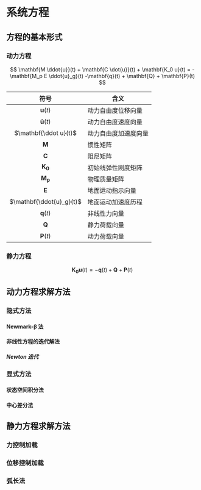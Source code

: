 # 系统方程

## 方程的基本形式
### 动力方程
$$
\mathbf{M \ddot{u}}(t) +
\mathbf{C  \dot{u}}(t) +
\mathbf{K_0      u}(t) =
-\mathbf{M_p E \ddot{u}_g}(t)
-\mathbf{q}(t) + \mathbf{Q} + \mathbf{P}(t)
$$

| 符号  |  含义  |
| :---: | ----- |
|$\mathbf{u}(t)$|动力自由度位移向量|
|$\mathbf{\dot u}(t)$|动力自由度速度向量|
|$\mathbf{\ddot u}(t)$|动力自由度加速度向量|
|$\mathbf{M}$|惯性矩阵|
|$\mathbf{C}$|阻尼矩阵|
|$\mathbf{K_0}$|初始线弹性刚度矩阵|
|$\mathbf{M_p}$|物理质量矩阵|
|$\mathbf{E}$|地面运动指示向量|
|$\mathbf{\ddot{u}_g}(t)$|地面运动加速度历程|
|$\mathbf{q}(t)$|非线性力向量|
|$\mathbf{Q}$|静力荷载向量|
|$\mathbf{P}(t)$|动力荷载向量|

### 静力方程

$$
\mathbf{K_0      u}(t) =
-\mathbf{q}(t) + \mathbf{Q} + \mathbf{P}(t)
$$

## 动力方程求解方法

### 隐式方法
#### Newmark-β 法

#### 非线性方程的迭代解法
##### Newton 迭代

### 显式方法
#### 状态空间积分法

#### 中心差分法

## 静力方程求解方法

### 力控制加载
### 位移控制加载
### 弧长法